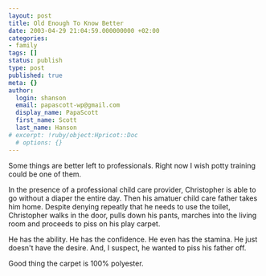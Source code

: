 ```yaml
---
layout: post
title: Old Enough To Know Better
date: 2003-04-29 21:04:59.000000000 +02:00
categories:
- family
tags: []
status: publish
type: post
published: true
meta: {}
author:
  login: shanson
  email: papascott-wp@gmail.com
  display_name: PapaScott
  first_name: Scott
  last_name: Hanson
# excerpt: !ruby/object:Hpricot::Doc
  # options: {}
---
```

<p>Some things are better left to professionals. Right now I wish potty training could be one of them.</p>
<p>In the presence of a professional child care provider, Christopher is able to go without a diaper the entire day. Then his amatuer child care father takes him home. Despite denying repeatly that he needs to use the toilet, Christopher walks in the door, pulls down his pants, marches into the living room and proceeds to piss on his play carpet.</p>
<p>He has the ability. He has the confidence. He even has the stamina. He just doesn't have the desire. And, I suspect, he wanted to piss his father off.</p>
<p>Good thing the carpet is 100% polyester.</p>
